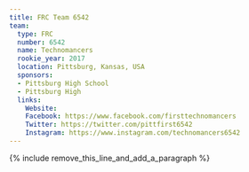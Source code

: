 ```yaml
---
title: FRC Team 6542
team:
  type: FRC
  number: 6542
  name: Technomancers
  rookie_year: 2017
  location: Pittsburg, Kansas, USA
  sponsors:
  - Pittsburg High School
  - Pittsburg High
  links:
    Website: 
    Facebook: https://www.facebook.com/firsttechnomancers
    Twitter: https://twitter.com/pittfirst6542
    Instagram: https://www.instagram.com/technomancers6542
---
```


{% include remove_this_line_and_add_a_paragraph %}